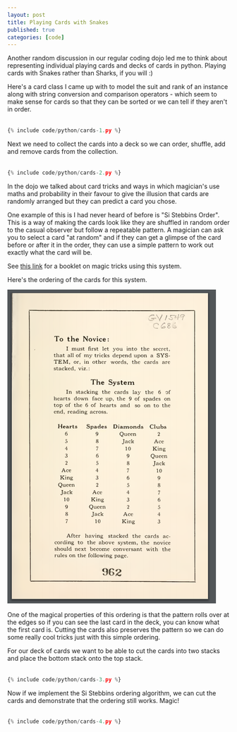 ```yaml
---
layout: post
title: Playing Cards with Snakes
published: true
categories: [code]
---
```


Another random discussion in our regular coding dojo led me to think about representing individual playing cards and decks of cards in python. Playing cards with Snakes rather than Sharks, if you will :)

Here's a card class I came up with to model the suit and rank of an instance along with string conversion and comparison operators - which seem to make sense for cards so that they can be sorted or we can tell if they aren't in order.

```python

{% include code/python/cards-1.py %}

```

Next we need to collect the cards into a deck so we can order, shuffle, add and remove cards from the collection.

```python

{% include code/python/cards-2.py %}

```

In the dojo we talked about card tricks and ways in which magician's use maths and probability in their favour to give the illusion that cards are randomly arranged but they can predict a card you chose.

One example of this is I had never heard of before is "Si Stebbins Order". This is a way of making the cards look like they are shuffled in random order to the casual observer but follow a repeatable pattern. A magician can ask you to select a card "at random" and if they can get a glimpse of the card before or after it in the order, they can use a simple pattern to work out exactly what the card will be.

See <a href="https://www.deceptionary.com/ftp/SStebbins.pdf">this link</a> for a booklet on magic tricks using this system.

Here's the ordering of the cards for this system.

<img src="/img/posts/playing-cards-with-snakes/sistebbins.png" alt="booklet page" />

One of the magical properties of this ordering is that the pattern rolls over at the edges so if you can see the last card in the deck, you can know what the first card is. Cutting the cards also preserves the pattern so we can do some really cool tricks just with this simple ordering.

For our deck of cards we want to be able to cut the cards into two stacks and place the bottom stack onto the top stack.

```python

{% include code/python/cards-3.py %}

```

Now if we implement the Si Stebbins ordering algorithm, we can cut the cards and demonstrate that the ordering still works. Magic!

```python

{% include code/python/cards-4.py %}

```
